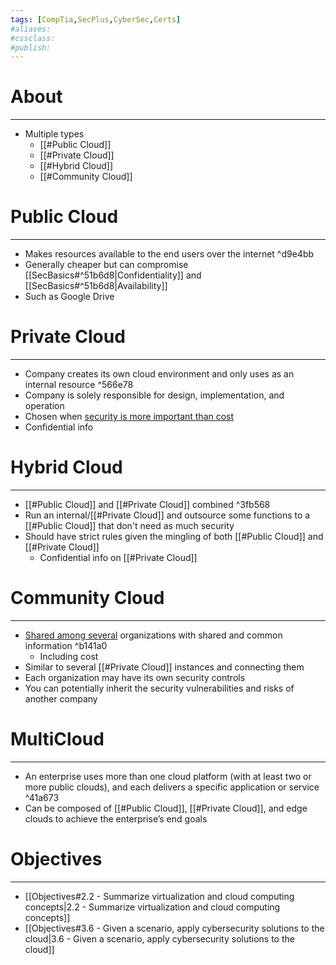 ```yaml
---
tags: [CompTia,SecPlus,CyberSec,Certs]
#aliases:
#cssclass:
#publish:
---
```


# About
---
- Multiple types
	- [[#Public Cloud]]
	- [[#Private Cloud]]
	- [[#Hybrid Cloud]]
	- [[#Community Cloud]]

# Public Cloud
---
- Makes resources available to the end users over the internet ^d9e4bb
- Generally cheaper but can compromise [[SecBasics#^51b6d8|Confidentiality]] and [[SecBasics#^51b6d8|Availability]]
- Such as Google Drive

# Private Cloud
---
- Company creates its own cloud environment and only uses as an internal resource ^566e78
- Company is solely responsible for design, implementation, and operation
- Chosen when <u>security is more important than cost</u>
- Confidential info

# Hybrid Cloud
---
- [[#Public Cloud]] and [[#Private Cloud]] combined ^3fb568
- Run an internal/[[#Private Cloud]] and outsource some functions to a [[#Public Cloud]] that don't need as much security
- Should have strict rules given the mingling of both [[#Public Cloud]] and [[#Private Cloud]]
	- Confidential info on [[#Private Cloud]]

# Community Cloud
---
- <u>Shared among several</u> organizations with shared and common information ^b141a0
	- Including cost
- Similar to several [[#Private Cloud]] instances and connecting them
- Each organization may have its own security controls
- You can potentially inherit the security vulnerabilities and risks of another company

# MultiCloud
---
- An enterprise uses more than one cloud platform (with at least two or more public clouds), and each delivers a specific application or service ^41a673
- Can be composed of [[#Public Cloud]], [[#Private Cloud]], and edge clouds to achieve the enterprise’s end goals

# Objectives
---
- [[Objectives#2.2 - Summarize virtualization and cloud computing concepts|2.2 - Summarize virtualization and cloud computing concepts]]
- [[Objectives#3.6 - Given a scenario, apply cybersecurity solutions to the cloud|3.6 - Given a scenario, apply cybersecurity solutions to the cloud]]